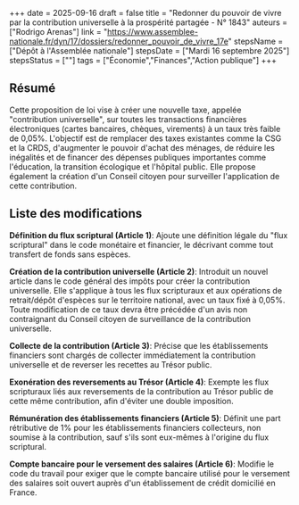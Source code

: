 +++
date = 2025-09-16
draft = false
title = "Redonner du pouvoir de vivre par la contribution universelle à la prospérité partagée - N° 1843"
auteurs = ["Rodrigo Arenas"]
link = "https://www.assemblee-nationale.fr/dyn/17/dossiers/redonner_pouvoir_de_vivre_17e"
stepsName = ["Dépôt à l'Assemblée nationale"]
stepsDate = ["Mardi 16 septembre 2025"]
stepsStatus = [""]
tags = ["Économie","Finances","Action publique"]
+++

## Résumé

Cette proposition de loi vise à créer une nouvelle taxe, appelée "contribution universelle", sur toutes les transactions financières électroniques (cartes bancaires, chèques, virements) à un taux très faible de 0,05%. L'objectif est de remplacer des taxes existantes comme la CSG et la CRDS, d'augmenter le pouvoir d'achat des ménages, de réduire les inégalités et de financer des dépenses publiques importantes comme l'éducation, la transition écologique et l'hôpital public. Elle propose également la création d'un Conseil citoyen pour surveiller l'application de cette contribution.

## Liste des modifications

**Définition du flux scriptural (Article 1)**: Ajoute une définition légale du "flux scriptural" dans le code monétaire et financier, le décrivant comme tout transfert de fonds sans espèces.

**Création de la contribution universelle (Article 2)**: Introduit un nouvel article dans le code général des impôts pour créer la contribution universelle. Elle s'applique à tous les flux scripturaux et aux opérations de retrait/dépôt d'espèces sur le territoire national, avec un taux fixé à 0,05%. Toute modification de ce taux devra être précédée d'un avis non contraignant du Conseil citoyen de surveillance de la contribution universelle.

**Collecte de la contribution (Article 3)**: Précise que les établissements financiers sont chargés de collecter immédiatement la contribution universelle et de reverser les recettes au Trésor public.

**Exonération des reversements au Trésor (Article 4)**: Exempte les flux scripturaux liés aux reversements de la contribution au Trésor public de cette même contribution, afin d'éviter une double imposition.

**Rémunération des établissements financiers (Article 5)**: Définit une part rétributive de 1% pour les établissements financiers collecteurs, non soumise à la contribution, sauf s'ils sont eux-mêmes à l'origine du flux scriptural.

**Compte bancaire pour le versement des salaires (Article 6)**: Modifie le code du travail pour exiger que le compte bancaire utilisé pour le versement des salaires soit ouvert auprès d'un établissement de crédit domicilié en France.
